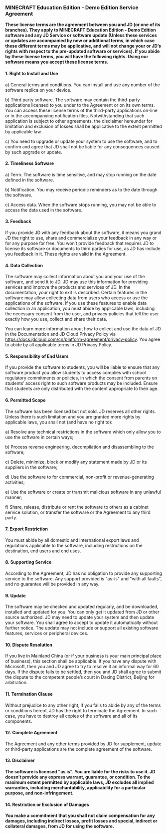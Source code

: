 ### MINECRAFT Education Edition - Demo Edition Service Agreement

 

**These license terms are the agreement between you and JD (or one of its branches). They apply to MINECRAFT Education Edition - Demo Edition software and any JD Service or software update (Unless these services or updates are accompanied by new or additional terms, in which case these different terms may be applicative, and will not change your or JD’s rights with respect to the pre-updated software or services). If you abide by these license terms, you will have the following rights. Using our software means you accept these license terms.**

#### **1. Right to Install and Use**

a) General terms and conditions. You can install and use any number of the software replica on your device.

b) Third party software. The software may contain the third-party applications licensed to you under to the Agreement or on its own terms. You can access these license terms of the third-party applications on-line or in the accompanying notification files. Notwithstanding that such application is subject to other agreements, the disclaimer hereunder for limitation and exclusion of losses shall be applicative to the extent permitted by applicable law.

c) You need to upgrade or update your system to use the software, and to confirm and agree that JD shall not be liable for any consequences caused by such upgrade or update.

#### **2. Timeliness Software**

a) Term. The software is time sensitive, and may stop running on the date defined in the software.

b) Notification. You may receive periodic reminders as to the date through the software.

c) Access data. When the software stops running, you may not be able to access the data used in the software.

#### **3. Feedback**

If you provide JD with any feedback about the software, it means you grand JD the right to use, share and commercialize your feedback in any way or for any purpose for free. You won’t provide feedback that requires JD to license its software or documents to third parties for use, as JD has include you feedback in it. These rights are valid in the Agreement.

#### **4. Data Collection**

The software may collect information about you and your use of the software, and send it to JD. JD may use this information for providing services and improve the products and services of JD. In the documentation, your right to exit is described. Certain features in the software may allow collecting data from users who access or use the applications of the software. If you use these features to enable data collection in an application, you must abide by applicable laws, including the necessary consent from the user, and privacy policies that tell the user exactly how you use, collect and share their data.

You can learn more information about how to collect and use the data of JD in the Documentation and JD Cloud Privacy Policy via https://docs.jdcloud.com/cn/platform-agreement/privacy-policy. You agree to abide by all applicable terms in JD Privacy Policy.

#### **5. Responsibility of End Users**

If you provide the software to students, you will be liable to ensure that any software product you allow students to access complies with school regulatory commitments or policies, in which the consent from parents on students’ access right to such software products may be included. Ensure that students are only distributed with the content appropriate to their age.

#### **6. Permitted Scope**

The software has been licensed but not sold. JD reserves all other rights. Unless there is such limitation and you are granted more rights by applicable laws, you shall not (and have no right to):

a) Resolve any technical restrictions in the software which only allow you to use the software in certain ways;

b) Process reverse engineering, decompilation and disassembling to the software;

c) Delete, minimize, block or modify any statement made by JD or its suppliers in the software;

d) Use the software to for commercial, non-profit or revenue-generating activities;

e) Use the software or create or transmit malicious software in any unlawful manner; 

f) Share, release, distribute or rent the software to others as a cabinet service solution, or transfer the software or the Agreement to any third party.

#### **7. Export Restriction**

You must abide by all domestic and international export laws and regulations applicable to the software, including restrictions on the destination, end users and end uses.

#### **8. Supporting Service**

According to the Agreement, JD has no obligation to provide any supporting service to the software. Any support provided is "as-is" and "with all faults", and no guarantee will be provided in any way.

 

#### **9. Update**

The software may be checked and updated regularly, and be downloaded, installed and updated for you. You can only get it updated from JD or other source authorized. JD may need to update your system and then update your software. You shall agree to accept to update it automatically without further notice. The update may not include or support all existing software features, services or peripheral devices.

#### **10. Dispute Resolution**

If you live in Mainland China (or if your business is your main principal place of business), this section shall be applicable. If you have any dispute with Microsoft, then you and JD agree to try to resolve it an informal way for 60 days. If the dispute fails to be settled, then you and JD shall agree to submit the dispute to the competent people’s court in Daxing District, Beijing for arbitration.

#### **11. Termination Clause**

Without prejudice to any other right, if you fails to abide by any of the terms or conditions hereof, JD has the right to terminate the Agreement. In such case, you have to destroy all copies of the software and all of its components.

#### **12. Complete Agreement**

The Agreement and any other terms provided by JD for supplement, update or third-party applications are the complete agreement of the software.

#### **13. Disclaimer**

**The software is licensed "as is". You are liable for the risks to use it. JD doesn’t provide any express warrant, guarantee, or condition. To the maximum extent permitted by applicable laws, JD excludes all implied warranties, including merchantability, applicability for a particular purpose, and non-infringement.**

#### **14. Restriction or Exclusion of Damages**

**You make a commitment that you shall not claim compensation for any damages, including indirect losses, profit losses and special, indirect or collateral damages, from JD for using the software.**

 
